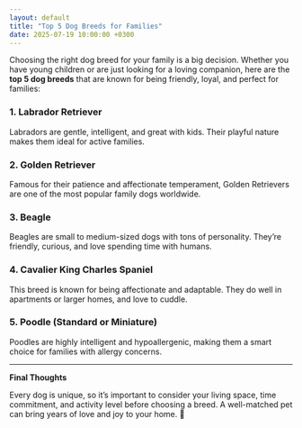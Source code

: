 ```yaml
---
layout: default
title: "Top 5 Dog Breeds for Families"
date: 2025-07-19 10:00:00 +0300
---
```


Choosing the right dog breed for your family is a big decision. Whether you have young children or are just looking for a loving companion, here are the **top 5 dog breeds** that are known for being friendly, loyal, and perfect for families:

### 1. Labrador Retriever
Labradors are gentle, intelligent, and great with kids. Their playful nature makes them ideal for active families.

### 2. Golden Retriever
Famous for their patience and affectionate temperament, Golden Retrievers are one of the most popular family dogs worldwide.

### 3. Beagle
Beagles are small to medium-sized dogs with tons of personality. They’re friendly, curious, and love spending time with humans.

### 4. Cavalier King Charles Spaniel
This breed is known for being affectionate and adaptable. They do well in apartments or larger homes, and love to cuddle.

### 5. Poodle (Standard or Miniature)
Poodles are highly intelligent and hypoallergenic, making them a smart choice for families with allergy concerns.

---

**Final Thoughts**

Every dog is unique, so it’s important to consider your living space, time commitment, and activity level before choosing a breed. A well-matched pet can bring years of love and joy to your home. 🐶
 
